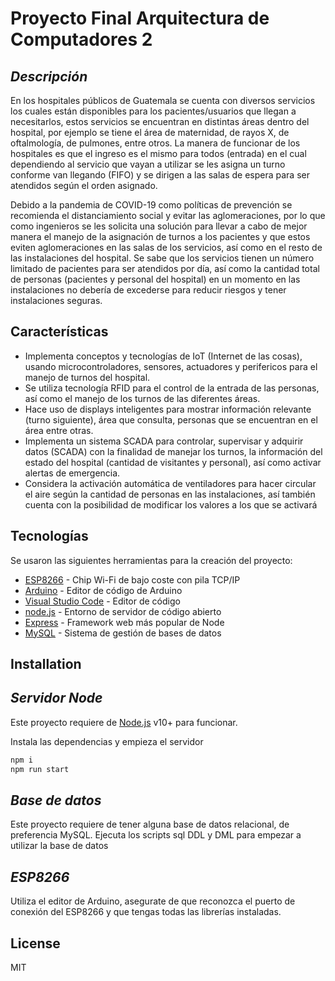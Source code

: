 # Proyecto Final Arquitectura de Computadores 2
## _Descripción_
En los hospitales públicos de Guatemala se cuenta con diversos servicios los cuales están disponibles para los pacientes/usuarios que llegan a necesitarlos, estos servicios se encuentran en distintas áreas dentro del hospital, por ejemplo se tiene el área de maternidad, de rayos X, de oftalmología, de pulmones, entre otros. La manera de funcionar de los hospitales es que el ingreso es el mismo para todos (entrada) en el cual dependiendo al servicio que vayan a utilizar se les asigna un turno conforme van llegando (FIFO) y se dirigen a las salas de espera para ser atendidos según el orden asignado.

Debido a la pandemia de COVID-19 como políticas de prevención se recomienda el distanciamiento social y evitar las aglomeraciones, por lo que como ingenieros se les solicita una solución para llevar a cabo de mejor manera el manejo de la asignación de turnos a los pacientes y que estos eviten aglomeraciones en las salas de los servicios, así como en el resto de las instalaciones del hospital. Se sabe que los servicios tienen un número limitado de pacientes para ser atendidos por día, así como la cantidad total de personas (pacientes y personal del hospital) en un momento en las instalaciones no debería de excederse para reducir riesgos y tener instalaciones seguras.

## Características
- Implementa conceptos y tecnologías de IoT (Internet de las cosas), usando microcontroladores, sensores, actuadores y perifericos para el manejo de turnos del hospital.
- Se utiliza tecnología RFID para el control de la entrada de las personas, así como el manejo de los turnos de las diferentes áreas.
- Hace uso de displays inteligentes para mostrar información relevante (turno siguiente), área que consulta, personas que se encuentran en el área entre otras.
- Implementa un sistema SCADA para controlar, supervisar y adquirir datos (SCADA) con la finalidad de manejar los turnos, la información del estado del hospital (cantidad de visitantes y personal), así como activar alertas de emergencia.
- Considera la activación automática de ventiladores para hacer circular el aire según la cantidad de personas en las instalaciones, así también cuenta con la posibilidad de modificar los valores a los que se activará

## Tecnologías

Se usaron las siguientes herramientas para la creación del proyecto:

- [ESP8266](https://www.espressif.com/) - Chip Wi-Fi de bajo coste con pila TCP/IP
- [Arduino](www.arduino.cc) - Editor de código de Arduino
- [Visual Studio Code](https://code.visualstudio.com/) - Editor de código
- [node.js] - Entorno de servidor de código abierto
- [Express] - Framework web más popular de Node
- [MySQL](https://www.mysql.com/) - Sistema de gestión de bases de datos

## Installation
## _Servidor Node_
Este proyecto requiere de [Node.js](https://nodejs.org/) v10+ para funcionar.

Instala las dependencias y empieza el servidor

```sh
npm i
npm run start
```
## _Base de datos_
Este proyecto requiere de tener alguna base de datos relacional, de preferencia MySQL.
Ejecuta los scripts sql DDL y DML para empezar a utilizar la base de datos
## _ESP8266_
Utiliza el editor de Arduino, asegurate de que reconozca el puerto de conexión del ESP8266 y que tengas todas las librerías instaladas.

## License

MIT

   [dill]: <https://github.com/joemccann/dillinger>
   [git-repo-url]: <https://github.com/joemccann/dillinger.git>
   [john gruber]: <http://daringfireball.net>
   [df1]: <http://daringfireball.net/projects/markdown/>
   [markdown-it]: <https://github.com/markdown-it/markdown-it>
   [Ace Editor]: <http://ace.ajax.org>
   [node.js]: <http://nodejs.org>
   [Twitter Bootstrap]: <http://twitter.github.com/bootstrap/>
   [jQuery]: <http://jquery.com>
   [@tjholowaychuk]: <http://twitter.com/tjholowaychuk>
   [express]: <http://expressjs.com>
   [AngularJS]: <http://angularjs.org>
   [Gulp]: <http://gulpjs.com>